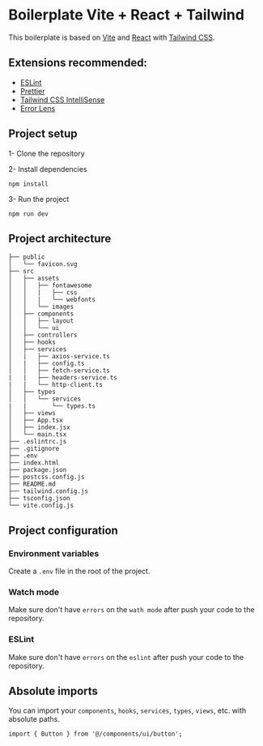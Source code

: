 # Boilerplate Vite + React + Tailwind

This boilerplate is based on [Vite](https://vitejs.dev/) and [React](https://reactjs.org/) with [Tailwind CSS](https://tailwindcss.com/).

## Extensions recommended:

- [ESLint](https://marketplace.visualstudio.com/items?itemName=dbaeumer.vscode-eslint)
- [Prettier](https://marketplace.visualstudio.com/items?itemName=esbenp.prettier-vscode)
- [Tailwind CSS IntelliSense](https://marketplace.visualstudio.com/items?itemName=bradlc.vscode-tailwindcss)
- [Error Lens](https://marketplace.visualstudio.com/items?itemName=usernamehw.errorlens)

## Project setup

1- Clone the repository

2- Install dependencies

```
npm install
```

3- Run the project

```
npm run dev
```

## Project architecture

```
├── public 
│   └── favicon.svg
├── src
│   ├── assets
│   │   ├── fontawesome
│   │   |   ├── css
│   │   |   └── webfonts
│   │   └── images
│   ├── components
│   │   ├── layout
│   │   └── ui
│   ├── controllers
│   ├── hooks
│   ├── services
│   |   ├── axios-service.ts
│   |   ├── config.ts
│   │   ├── fetch-service.ts
|   |   ├── headers-service.ts
|   |   └── http-client.ts
│   ├── types
│   │   └── services
|   |       └── types.ts
│   ├── views
│   ├── App.tsx
│   ├── index.jsx
│   └── main.tsx
├── .eslintrc.js
├── .gitignore
├── .env
├── index.html
├── package.json
├── postcss.config.js
├── README.md
├── tailwind.config.js
├── tsconfig.json
└── vite.config.js
```

## Project configuration

### Environment variables

Create a `.env` file in the root of the project.

### Watch mode

Make sure don't have `errors` on the `wath mode` after push your code to the repository.

### ESLint

Make sure don't have `errors` on the `eslint` after push your code to the repository.

## Absolute imports

You can import your `components`, `hooks`, `services`, `types`, `views`, etc. with absolute paths.

```
import { Button } from '@/components/ui/button';
```








